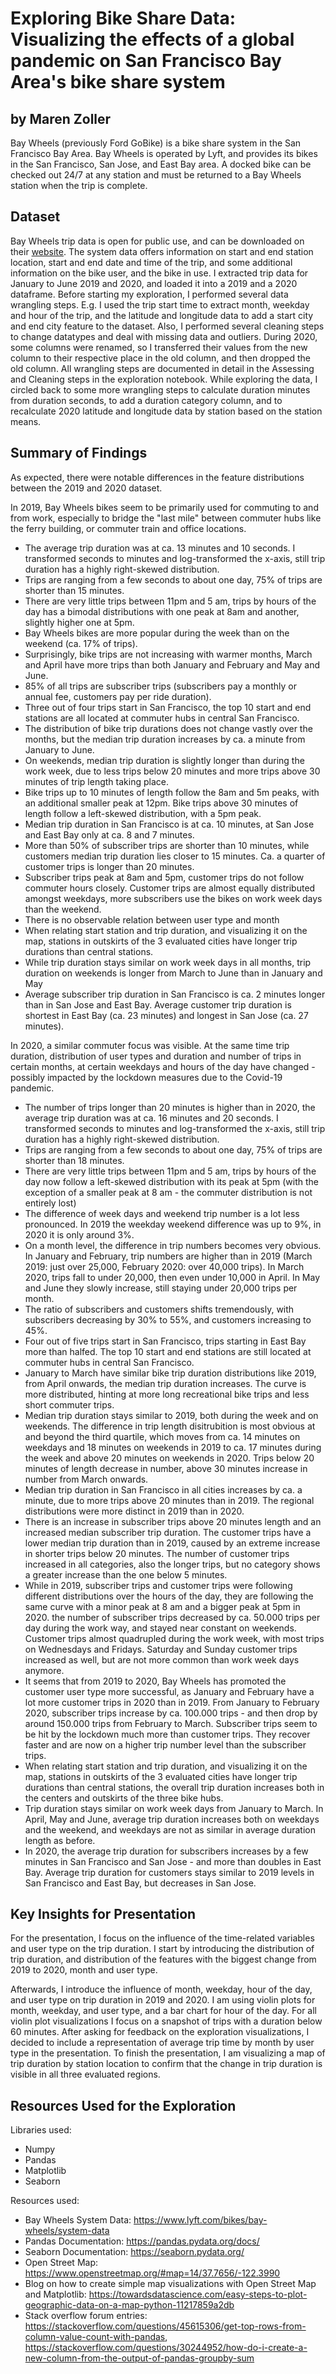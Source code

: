 # Exploring Bike Share Data: Visualizing the effects of a global pandemic on San Francisco Bay Area's bike share system
## by Maren Zoller

Bay Wheels (previously Ford GoBike) is a bike share system in the San Francisco Bay Area. Bay Wheels is operated by Lyft, and provides its bikes in the San Francisco, San Jose, and East Bay area. A docked bike can be checked out 24/7 at any station and must be returned to a Bay Wheels station when the trip is complete. 

## Dataset

Bay Wheels trip data is open for public use, and can be downloaded on their [website](https://www.lyft.com/bikes/bay-wheels/system-data). The system data offers information on start and end station location, start and end date and time of the trip, and some additional information on the bike user, and the bike in use. I extracted trip data for January to June 2019 and 2020, and loaded it into a 2019 and a 2020 dataframe. Before starting my exploration, I performed several data wrangling steps. E.g. I used the trip start time to extract month, weekday and hour of the trip, and the latitude and longitude data to add a start city and end city feature to the dataset. Also, I performed several cleaning steps to change datatypes and deal with missing data and outliers. During 2020, some columns were renamed, so I transferred their values from the new column to their respective place in the old column, and then dropped the old column. All wrangling steps are documented in detail in the Assessing and Cleaning steps in the exploration notebook. While exploring the data, I circled back to some more wrangling steps to calculate duration minutes from duration seconds, to add a duration category column, and to recalculate 2020 latitude and longitude data by station based on the station means. 


## Summary of Findings

As expected, there were notable differences in the feature distributions between the 2019 and 2020 dataset. 

In 2019, Bay Wheels bikes seem to be primarily used for commuting to and from work, especially to bridge the "last mile" between commuter hubs like the ferry building, or commuter train and office locations. 
- The average trip duration was at ca. 13 minutes and 10 seconds. I transformed seconds to minutes and log-transformed the x-axis, still trip duration has a highly right-skewed distribution.
- Trips are ranging from a few seconds to about one day, 75% of trips are shorter than 15 minutes.
- There are very little trips between 11pm and 5 am, trips by hours of the day has a bimodal distributions with one peak at 8am and another, slightly higher one at 5pm.
- Bay Wheels bikes are more popular during the week than on the weekend (ca. 17% of trips).
- Surprisingly, bike trips are not increasing with warmer months, March and April have more trips than both January and February and May and June.
- 85% of all trips are subscriber trips (subscribers pay a monthly or annual fee, customers pay per ride duration).
- Three out of four trips start in San Francisco, the top 10 start and end stations are all located at commuter hubs in central San Francisco.
- The distribution of bike trip durations does not change vastly over the months, but the median trip duration increases by ca. a minute from January to June.
- On weekends, median trip duration is slightly longer than during the work week, due to less trips below 20 minutes and more trips above 30 minutes of trip length taking place.
- Bike trips up to 10 minutes of length follow the 8am and 5m peaks, with an additional smaller peak at 12pm. Bike trips above 30 minutes of length follow a left-skewed distribution, with a 5pm peak.
- Median trip duration in San Francisco is at ca. 10 minutes, at San Jose and East Bay only at ca. 8 and 7 minutes. 
- More than 50% of subscriber trips are shorter than 10 minutes, while customers median trip duration lies closer to 15 minutes. Ca. a quarter of customer trips is longer than 20 minutes.
- Subscriber trips peak at 8am and 5pm, customer trips do not follow commuter hours closely. Customer trips are almost equally distributed amongst weekdays, more subscribers use the bikes on work week days than the weekend.
- There is no observable relation between user type and month
- When relating start station and trip duration, and visualizing it on the map, stations in outskirts of the 3 evaluated cities have longer trip durations than central stations.
- While trip duration stays similar on work week days in all months, trip duration on weekends is longer from March to June than in January and May
- Average subscriber trip duration in San Francisco is ca. 2 minutes longer than in San Jose and East Bay. Average customer trip duration is shortest in East Bay (ca. 23 minutes) and longest in San Jose (ca. 27 minutes).

In 2020, a similar commuter focus was visible. At the same time trip duration, distribution of user types and duration and number of trips in certain months, at certain weekdays and hours of the day have changed - possibly impacted by the lockdown measures due to the Covid-19 pandemic. 
- The number of trips longer than 20 minutes is higher than in 2020, the average trip duration was at ca. 16 minutes and 20 seconds. I transformed seconds to minutes and log-transformed the x-axis, still trip duration has a highly right-skewed distribution.
- Trips are ranging from a few seconds to about one day, 75% of trips are shorter than 18 minutes.
- There are very little trips between 11pm and 5 am, trips by hours of the day now follow a left-skewed distribution with its peak at 5pm (with the exception of a smaller peak at 8 am - the commuter distribution is not entirely lost)
- The difference of week days and weekend trip number is a lot less pronounced. In 2019 the weekday weekend difference was up to 9%, in 2020 it is only around 3%.
- On a month level, the difference in trip numbers becomes very obvious. In January and February, trip numbers are higher than in 2019 (March 2019: just over 25,000, February 2020: over 40,000 trips). In March 2020, trips fall to under 20,000, then even under 10,000 in April. In May and June they slowly increase, still staying under 20,000 trips per month. 
- The ratio of subscribers and customers shifts tremendously, with subscribers decreasing by 30% to 55%, and customers increasing to 45%.
- Four out of five trips start in San Francisco, trips starting in East Bay more than halfed. The top 10 start and end stations are still located at commuter hubs in central San Francisco.
- January to March have similar bike trip duration distributions like 2019, from April onwards, the median trip duration increases. The curve is more distributed, hinting at more long recreational bike trips and less short commuter trips. 
- Median trip duration stays similar to 2019, both during the week and on weekends. The difference in trip length disitrubition is most obvious at and beyond the third quartile, which moves from ca. 14 minutes on weekdays and 18 minutes on weekends in 2019 to ca. 17 minutes during the week and above 20 minutes on weekends in 2020. Trips below 20 minutes of length decrease in number, above 30 minutes increase in number from March onwards.
- Median trip duration in San Francisco in all cities increases by ca. a minute, due to more trips above 20 minutes than in 2019. The regional distributions were more distinct in 2019 than in 2020. 
- There is an increase in subscriber trips above 20 minutes length and an increased median subscriber trip duration. The customer trips have a lower median trip duration than in 2019, caused by an extreme increase in shorter trips below 20 minutes. The number of customer trips increased in all categories, also the longer trips, but no category shows a greater increase than the one below 5 minutes.
- While in 2019, subscriber trips and customer trips were following different distributions over the hours of the day, they are following the same curve with a minor peak at 8 am and a bigger peak at 5pm in 2020. the number of subscriber trips decreased by ca. 50.000 trips per day during the work way, and stayed near constant on weekends. Customer trips almost quadrupled during the work week, with most trips on Wednesdays and Fridays. Saturday and Sunday customer trips increased as well, but are not more common than work week days anymore. 
- It seems that from 2019 to 2020, Bay Wheels has promoted the customer user type more successful, as January and February have a lot more customer trips in 2020 than in 2019. From January to February 2020, subscriber trips increase by ca. 100.000 trips - and then drop by around 150.000 trips from February to March. Subscriber trips seem to be hit by the lockdown much more than customer trips. They recover faster and are now on a higher trip number level than the subscriber trips.
- When relating start station and trip duration, and visualizing it on the map, stations in outskirts of the 3 evaluated cities have longer trip durations than central stations, the overall trip duration increases both in the centers and outskirts of the three bike hubs.
- Trip duration stays similar on work week days from January to March. In April, May and June, average trip duration increases both on weekdays and the weekend, and weekdays are not as similar in average duration length as before.
- In 2020, the average trip duration for subscribers increases by a few minutes in San Francisco and San Jose - and more than doubles in East Bay. Average trip duration for customers stays similar to 2019 levels in San Francisco and East Bay, but decreases in San Jose.

## Key Insights for Presentation

For the presentation, I focus on the influence of the time-related variables and user type on the trip duration. I start by introducing the distribution of trip duration, and distribution of the features with the biggest change from 2019 to 2020, month and user type. 

Afterwards, I introduce the influence of month, weekday, hour of the day, and user type on trip duration in 2019 and 2020. I am using violin plots for month, weekday, and user type, and a bar chart for hour of the day. For all violin plot visualizations I focus on a snapshot of trips with a duration below 60 minutes. After asking for feedback on the exploration visualizations, I decided to include a representation of average trip time by month by user type in the presentation. To finish the presentation, I am visualizing a map of trip duration by station location to confirm that the change in trip duration is visible in all three evaluated regions. 

## Resources Used for the Exploration

Libraries used: 
- Numpy
- Pandas
- Matplotlib
- Seaborn

Resources used: 
- Bay Wheels System Data: https://www.lyft.com/bikes/bay-wheels/system-data
- Pandas Documentation: https://pandas.pydata.org/docs/
- Seaborn Documentation: https://seaborn.pydata.org/
- Open Street Map: https://www.openstreetmap.org/#map=14/37.7656/-122.3990
- Blog on how to create simple map visualizations with Open Street Map and Matplotlib: https://towardsdatascience.com/easy-steps-to-plot-geographic-data-on-a-map-python-11217859a2db
- Stack overflow forum entries: https://stackoverflow.com/questions/45615306/get-top-rows-from-column-value-count-with-pandas, https://stackoverflow.com/questions/30244952/how-do-i-create-a-new-column-from-the-output-of-pandas-groupby-sum
